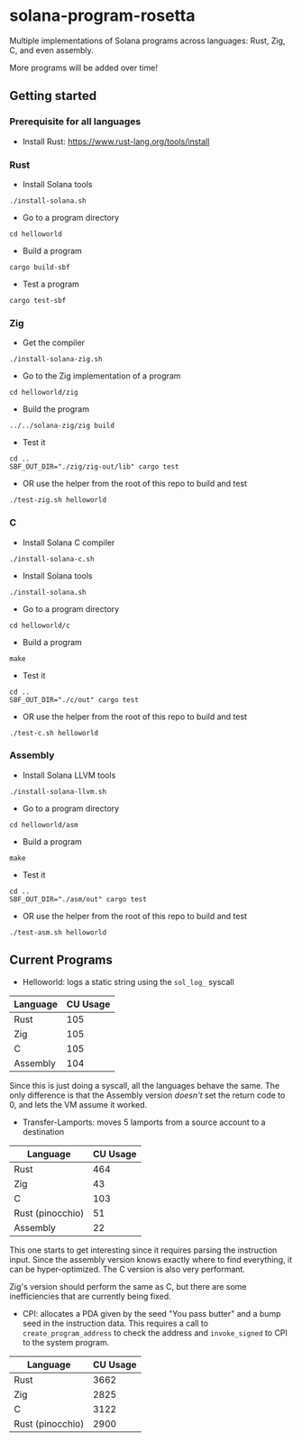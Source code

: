 # solana-program-rosetta

Multiple implementations of Solana programs across languages: Rust, Zig, C, and
even assembly.

More programs will be added over time!

## Getting started

### Prerequisite for all languages

* Install Rust: https://www.rust-lang.org/tools/install

### Rust

* Install Solana tools

```console
./install-solana.sh
```

* Go to a program directory

```console
cd helloworld
```

* Build a program

```console
cargo build-sbf
```

* Test a program

```console
cargo test-sbf
```

### Zig

* Get the compiler

```console
./install-solana-zig.sh
```

* Go to the Zig implementation of a program

```console
cd helloworld/zig
```

* Build the program

```console
../../solana-zig/zig build
```

* Test it

```console
cd ..
SBF_OUT_DIR="./zig/zig-out/lib" cargo test
```

* OR use the helper from the root of this repo to build and test

```console
./test-zig.sh helloworld
```

### C

* Install Solana C compiler

```console
./install-solana-c.sh
```

* Install Solana tools

```console
./install-solana.sh
```

* Go to a program directory

```console
cd helloworld/c
```

* Build a program

```console
make
```

* Test it

```console
cd ..
SBF_OUT_DIR="./c/out" cargo test
```

* OR use the helper from the root of this repo to build and test

```console
./test-c.sh helloworld
```

### Assembly

* Install Solana LLVM tools

```console
./install-solana-llvm.sh
```

* Go to a program directory

```console
cd helloworld/asm
```

* Build a program

```console
make
```

* Test it

```console
cd ..
SBF_OUT_DIR="./asm/out" cargo test
```

* OR use the helper from the root of this repo to build and test

```console
./test-asm.sh helloworld
```

## Current Programs

* Helloworld: logs a static string using the `sol_log_` syscall

| Language | CU Usage |
| --- | --- |
| Rust | 105 |
| Zig | 105 |
| C | 105 |
| Assembly | 104 |

Since this is just doing a syscall, all the languages behave the same. The only
difference is that the Assembly version *doesn't* set the return code to 0, and
lets the VM assume it worked.

* Transfer-Lamports: moves 5 lamports from a source account to a destination

| Language | CU Usage |
| --- | --- |
| Rust | 464 |
| Zig | 43 |
| C | 103 |
| Rust (pinocchio) | 51 |
| Assembly | 22 |

This one starts to get interesting since it requires parsing the instruction
input. Since the assembly version knows exactly where to find everything, it can
be hyper-optimized. The C version is also very performant.

Zig's version should perform the same as C, but there are some inefficiencies that
are currently being fixed.

* CPI: allocates a PDA given by the seed "You pass butter" and a bump seed in
the instruction data. This requires a call to `create_program_address` to check
the address and `invoke_signed` to CPI to the system program.

| Language | CU Usage |
| --- | --- |
| Rust | 3662 |
| Zig | 2825 |
| C | 3122 |
| Rust (pinocchio) | 2900 |
